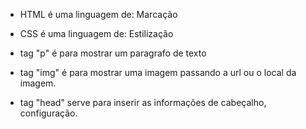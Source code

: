 - HTML é uma linguagem de: Marcação

- CSS é uma linguagem de: Estilização

- tag "p" é para mostrar um paragrafo de texto
- tag "img" é para mostrar uma imagem passando a url ou o local da imagem.
- tag "head" serve para inserir as informações de cabeçalho, configuração.
